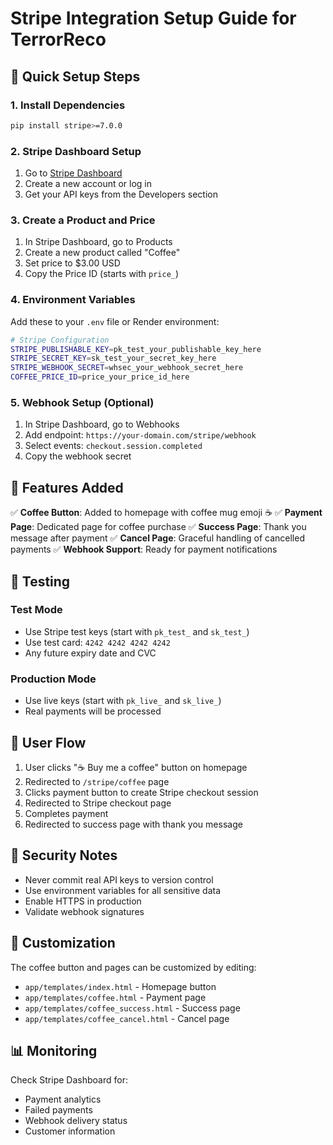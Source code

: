 # Stripe Integration Setup Guide for TerrorReco

## 🚀 Quick Setup Steps

### 1. Install Dependencies
```bash
pip install stripe>=7.0.0
```

### 2. Stripe Dashboard Setup
1. Go to [Stripe Dashboard](https://dashboard.stripe.com/)
2. Create a new account or log in
3. Get your API keys from the Developers section

### 3. Create a Product and Price
1. In Stripe Dashboard, go to Products
2. Create a new product called "Coffee" 
3. Set price to $3.00 USD
4. Copy the Price ID (starts with `price_`)

### 4. Environment Variables
Add these to your `.env` file or Render environment:

```bash
# Stripe Configuration
STRIPE_PUBLISHABLE_KEY=pk_test_your_publishable_key_here
STRIPE_SECRET_KEY=sk_test_your_secret_key_here
STRIPE_WEBHOOK_SECRET=whsec_your_webhook_secret_here
COFFEE_PRICE_ID=price_your_price_id_here
```

### 5. Webhook Setup (Optional)
1. In Stripe Dashboard, go to Webhooks
2. Add endpoint: `https://your-domain.com/stripe/webhook`
3. Select events: `checkout.session.completed`
4. Copy the webhook secret

## 🎯 Features Added

✅ **Coffee Button**: Added to homepage with coffee mug emoji ☕
✅ **Payment Page**: Dedicated page for coffee purchase
✅ **Success Page**: Thank you message after payment
✅ **Cancel Page**: Graceful handling of cancelled payments
✅ **Webhook Support**: Ready for payment notifications

## 🔧 Testing

### Test Mode
- Use Stripe test keys (start with `pk_test_` and `sk_test_`)
- Use test card: `4242 4242 4242 4242`
- Any future expiry date and CVC

### Production Mode
- Use live keys (start with `pk_live_` and `sk_live_`)
- Real payments will be processed

## 📱 User Flow

1. User clicks "☕ Buy me a coffee" button on homepage
2. Redirected to `/stripe/coffee` page
3. Clicks payment button to create Stripe checkout session
4. Redirected to Stripe checkout page
5. Completes payment
6. Redirected to success page with thank you message

## 🚨 Security Notes

- Never commit real API keys to version control
- Use environment variables for all sensitive data
- Enable HTTPS in production
- Validate webhook signatures

## 🎨 Customization

The coffee button and pages can be customized by editing:
- `app/templates/index.html` - Homepage button
- `app/templates/coffee.html` - Payment page
- `app/templates/coffee_success.html` - Success page
- `app/templates/coffee_cancel.html` - Cancel page

## 📊 Monitoring

Check Stripe Dashboard for:
- Payment analytics
- Failed payments
- Webhook delivery status
- Customer information
